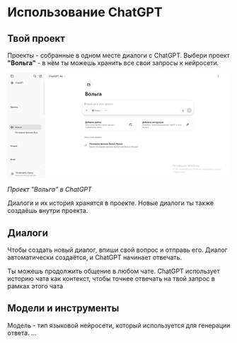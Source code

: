# Использование ChatGPT

## Твой проект

Проекты - собранные в одном месте диалоги с ChatGPT. Выбери проект **"Вольга"** - в нём ты можешь хранить все свои запросы к нейросети. 

![Проект "Вольга"](img/04/01.png)

*Проект "Вольга" в ChatGPT*


Диалоги и их история хранятся в проекте. Новые диалоги ты также создаёшь внутри проекта.


## Диалоги

Чтобы создать новый диалог, впиши свой вопрос и отправь его. Диалог автоматически создаётся, и ChatGPT начинает отвечать.

Ты можешь продолжить общение в любом чате. ChatGPT использует историю чата как контекст, чтобы точнее отвечать на твой запрос в рамках этого чата


## Модели и инструменты

Модель - тип языковой нейросети, который используется для генерации ответа. ...